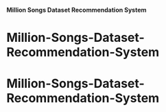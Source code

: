 **Million Songs Dataset Recommendation System**
# Million-Songs-Dataset-Recommendation-System
# Million-Songs-Dataset-Recommendation-System
